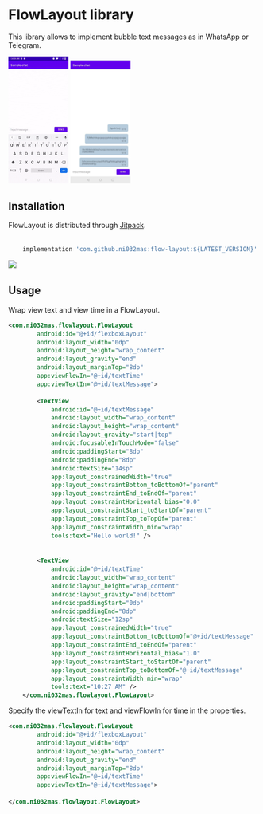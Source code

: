 # FlowLayout library

This library allows to implement bubble text messages as in WhatsApp or Telegram.

<img src="media/sample_chat1.gif" alt="Sample1" width="24%"/> <img src="media/sample_chat2.jpg" alt="Sample2" width="24%"/>

## Installation

FlowLayout is distributed through [Jitpack](https://jitpack.io/#ni032mas/flow-layout).

```groovy

    implementation 'com.github.ni032mas:flow-layout:${LATEST_VERSION}'

```

[![](https://jitpack.io/v/ni032mas/flow-layout.svg)](https://jitpack.io/#ni032mas/flow-layout)

## Usage

Wrap view text and view time in a FlowLayout. 

```xml
<com.ni032mas.flowlayout.FlowLayout
        android:id="@+id/flexboxLayout"
        android:layout_width="0dp"
        android:layout_height="wrap_content"
        android:layout_gravity="end"
        android:layout_marginTop="8dp"
        app:viewFlowIn="@+id/textTime"
        app:viewTextIn="@+id/textMessage">

        <TextView
            android:id="@+id/textMessage"
            android:layout_width="wrap_content"
            android:layout_height="wrap_content"
            android:layout_gravity="start|top"
            android:focusableInTouchMode="false"
            android:paddingStart="8dp"
            android:paddingEnd="8dp"
            android:textSize="14sp"
            app:layout_constrainedWidth="true"
            app:layout_constraintBottom_toBottomOf="parent"
            app:layout_constraintEnd_toEndOf="parent"
            app:layout_constraintHorizontal_bias="0.0"
            app:layout_constraintStart_toStartOf="parent"
            app:layout_constraintTop_toTopOf="parent"
            app:layout_constraintWidth_min="wrap"
            tools:text="Hello world!" />


        <TextView
            android:id="@+id/textTime"
            android:layout_width="wrap_content"
            android:layout_height="wrap_content"
            android:layout_gravity="end|bottom"
            android:paddingStart="0dp"
            android:paddingEnd="8dp"
            android:textSize="12sp"
            app:layout_constrainedWidth="true"
            app:layout_constraintBottom_toBottomOf="@+id/textMessage"
            app:layout_constraintEnd_toEndOf="parent"
            app:layout_constraintHorizontal_bias="1.0"
            app:layout_constraintStart_toStartOf="parent"
            app:layout_constraintTop_toBottomOf="@+id/textMessage"
            app:layout_constraintWidth_min="wrap"
            tools:text="10:27 AM" />
    </com.ni032mas.flowlayout.FlowLayout>
```
Specify the viewTextIn for text and viewFlowIn for time in the properties.

```xml
<com.ni032mas.flowlayout.FlowLayout
        android:id="@+id/flexboxLayout"
        android:layout_width="0dp"
        android:layout_height="wrap_content"
        android:layout_gravity="end"
        android:layout_marginTop="8dp"
        app:viewFlowIn="@+id/textTime"
        app:viewTextIn="@+id/textMessage">
        
</com.ni032mas.flowlayout.FlowLayout>
```
